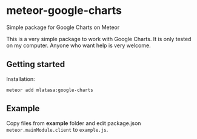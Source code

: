 # meteor-google-charts
Simple package for Google Charts on Meteor

This is a very simple package to work with Google Charts. It is only tested on my computer.
Anyone who want help is very welcome.

## Getting started
Installation:
```
meteor add mlatasa:google-charts
```

## Example
Copy files from **example** folder and edit package.json `meteor.mainModule.client` to `example.js`.
